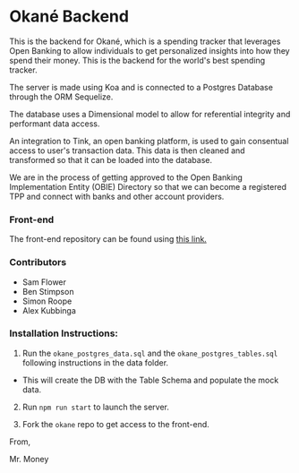 # Okané Backend

This is the backend for Okané, which is a spending tracker that leverages Open Banking to allow individuals to get personalized insights into how they spend their money.
This is the backend for the world's best spending tracker.

The server is made using Koa and is connected to a Postgres Database through the ORM Sequelize.

The database uses a Dimensional model to allow for referential integrity and performant data access.

An integration to Tink, an open banking platform, is used to gain consentual access to user's transaction data. This data is then cleaned and transformed so that it can be loaded into the database.

We are in the process of getting approved to the Open Banking Implementation Entity (OBIE) Directory so that we can become a registered TPP and connect with banks and other account providers.


### Front-end
The front-end repository can be found using [this link.](https://github.com/flowerco/okane)

### Contributors

- Sam Flower
- Ben Stimpson
- Simon Roope
- Alex Kubbinga
### Installation Instructions:

1. Run the `okane_postgres_data.sql` and the `okane_postgres_tables.sql` following instructions in the data folder.

- This will create the DB with the Table Schema and populate the mock data.

2. Run `npm run start` to launch the server.

3. Fork the `okane` repo to get access to the front-end.

From,

Mr. Money

